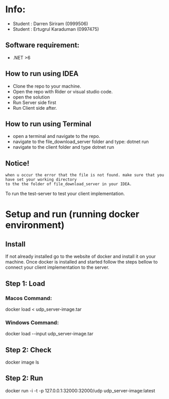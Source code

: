 # Info:
- Student : Darren Siriram (0999506)
- Student : Ertugrul Karaduman (0997475)



## Software requirement:
- .NET >6 

## How to run using IDEA
- Clone the repo to your machine.
- Open the repo with Rider or visual studio code.
- open the solution
- Run Server side first
- Run Client side after.

## How to run using Terminal
- open a terminal and navigate to the repo.
- navigate to the file_download_server folder and type: dotnet run
- navigate to the client folder and type dotnet run

## Notice!
```
when u occur the error that the file is not found. make sure that you have set your working directory
to the the folder of file_download_server in your IDEA.
```


To run the test-server to test your client implementation.
# Setup and run (running docker environment)
## Install
If not already installed go to the website of docker and install it on your machine.
Once docker is installed and started follow the steps bellow to connect your client implementation to the server.
## Step 1: Load
<!-- navigate in your command line to directory where the udp_server-image.tar image is stored -->
<!-- type the following command in your command line to load the image-->
<!-- load and run image from URL as .tar -->
### Macos Command: 
docker load < udp_server-image.tar
### Windows Command:
docker load --input udp_server-image.tar
## Step 2: Check
<!-- type the following command in your command line to see if the image is now enlisted. Your docker image name must match with the image name of the command in step 3. If you are using docker desktop you should be able to see it in the images section  -->
docker image ls
## Step 2: Run
<!-- run the image as a container that listens to UPD protocol on port 5004. Be aware the UDP must be included in the command otherwise it will listen to TCP by default and the server will not communicate with your client -->
<!-- server -->
docker run -i -t -p 127.0.0.1:32000:32000/udp udp_server-image:latest
<!-- Once a container is created you can use docker desktop to rerun the container and test your implementation. There is no need to execute the command above again as it will create a new container with a different name every time -->